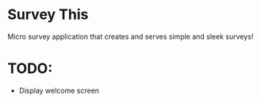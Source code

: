# Survey This
Micro survey application that creates and serves simple and sleek surveys!

# TODO:
- Display welcome screen
